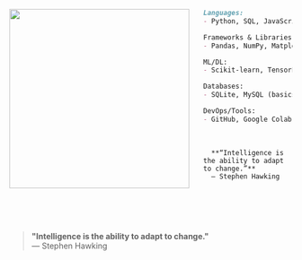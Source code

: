 <p align="left"">
  <img src="https://media.giphy.com/media/v1.Y2lkPTc5MGI3NjExOHF5eTNzeXNrcXU1YmpnajNsb3lpODR5d2t4aTJnNHNnemY1aHp2dCZlcD12MV9naWZzX3NlYXJjaCZjdD1n/lkceXNDw4Agryfrwz8/giphy.gif" height="320"  align="left" style="margin-right: 25px;">
</p>

```md
Languages:
- Python, SQL, JavaScript

Frameworks & Libraries:
- Pandas, NumPy, Matplotlib, Streamlit

ML/DL:
- Scikit-learn, TensorFlow (basics)

Databases:
- SQLite, MySQL (basics)

DevOps/Tools:
- GitHub, Google Colab, Excel, Canva
```

<br>

      **“Intelligence is the ability to adapt to change.”**
      — Stephen Hawking

<br>

##
<br>

  > **"Intelligence is the ability to adapt to change."**  
  > — Stephen Hawking

<br>
